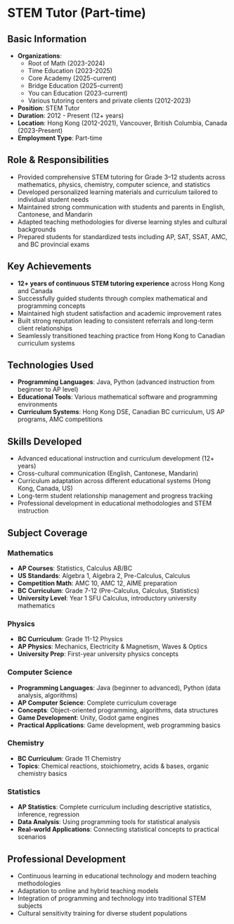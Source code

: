 # STEM Tutor (Part-time)

## Basic Information
- **Organizations**:
    - Root of Math (2023-2024)
    - Time Education (2023-2025)
    - Core Academy (2025-current) 
    - Bridge Education (2025-current)
    - You can Education (2023-current)
    - Various tutoring centers and private clients (2012-2023)
- **Position**: STEM Tutor
- **Duration**: 2012 - Present (12+ years)
- **Location**: Hong Kong (2012-2021), Vancouver, British Columbia, Canada (2023-Present)
- **Employment Type**: Part-time

## Role & Responsibilities
- Provided comprehensive STEM tutoring for Grade 3–12 students across mathematics, physics, chemistry, computer science, and statistics
- Developed personalized learning materials and curriculum tailored to individual student needs
- Maintained strong communication with students and parents in English, Cantonese, and Mandarin
- Adapted teaching methodologies for diverse learning styles and cultural backgrounds
- Prepared students for standardized tests including AP, SAT, SSAT, AMC, and BC provincial exams

## Key Achievements
- **12+ years of continuous STEM tutoring experience** across Hong Kong and Canada
- Successfully guided students through complex mathematical and programming concepts
- Maintained high student satisfaction and academic improvement rates
- Built strong reputation leading to consistent referrals and long-term client relationships
- Seamlessly transitioned teaching practice from Hong Kong to Canadian curriculum systems

## Technologies Used
- **Programming Languages**: Java, Python (advanced instruction from beginner to AP level)
- **Educational Tools**: Various mathematical software and programming environments
- **Curriculum Systems**: Hong Kong DSE, Canadian BC curriculum, US AP programs, AMC competitions

## Skills Developed
- Advanced educational instruction and curriculum development (12+ years)
- Cross-cultural communication (English, Cantonese, Mandarin)
- Curriculum adaptation across different educational systems (Hong Kong, Canada, US)
- Long-term student relationship management and progress tracking
- Professional development in educational methodologies and STEM instruction

## Subject Coverage

### Mathematics
- **AP Courses**: Statistics, Calculus AB/BC
- **US Standards**: Algebra 1, Algebra 2, Pre-Calculus, Calculus
- **Competition Math**: AMC 10, AMC 12, AIME preparation
- **BC Curriculum**: Grade 7-12 (Pre-Calculus, Calculus, Statistics)
- **University Level**: Year 1 SFU Calculus, introductory university mathematics

### Physics
- **BC Curriculum**: Grade 11-12 Physics
- **AP Physics**: Mechanics, Electricity & Magnetism, Waves & Optics
- **University Prep**: First-year university physics concepts

### Computer Science
- **Programming Languages**: Java (beginner to advanced), Python (data analysis, algorithms)
- **AP Computer Science**: Complete curriculum coverage
- **Concepts**: Object-oriented programming, algorithms, data structures
- **Game Development**: Unity, Godot game engines
- **Practical Applications**: Game development, web programming basics

### Chemistry
- **BC Curriculum**: Grade 11 Chemistry
- **Topics**: Chemical reactions, stoichiometry, acids & bases, organic chemistry basics

### Statistics
- **AP Statistics**: Complete curriculum including descriptive statistics, inference, regression
- **Data Analysis**: Using programming tools for statistical analysis
- **Real-world Applications**: Connecting statistical concepts to practical scenarios

## Professional Development
- Continuous learning in educational technology and modern teaching methodologies
- Adaptation to online and hybrid teaching models
- Integration of programming and technology into traditional STEM subjects
- Cultural sensitivity training for diverse student populations